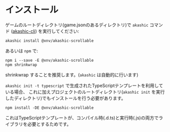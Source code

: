 # インストール

ゲームのルートディレクトリ(game.jsonのあるディレクトリ)で `akashic` コマンド ([akashic-cli][cli]) を実行してください:

```
akashic install @xnv/akashic-scrollable
```

あるいは `npm` で:

```
npm i --save -E @xnv/akashic-scrollable
npm shrinkwrap
```

shrinkwrap することを推奨します。(`akashic` は自動的に行います)

`akashic init -t typescript` で生成されたTypeScriptテンプレートを利用している場合、
これに加えプロジェクトのルートディレクトリ(`akashic init` を実行したディレクトリ)でもインストールを行う必要があります。

```
npm install -DE @xnv/akashic-scrollable
```

これはTypeScriptテンプレートが、コンパイル時(.d.ts)と実行時(.js)の両方でライブラリを必要とするためです。

[cli]: https://github.com/akashic-games/akashic-cli
